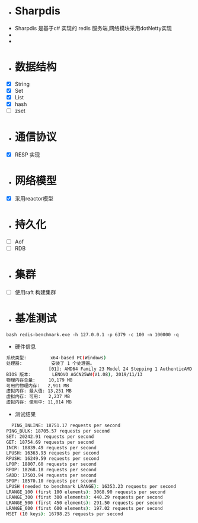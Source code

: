  - # Sharpdis 
-  Sharpdis 是基于c# 实现的 redis 服务端,网络模块采用dotNetty实现
-  
 -  
 - # 数据结构
 - [x] String
 - [x] Set
 - [x] List
 - [x] hash
 - [ ] zset 
 - # 通信协议
 - [x] RESP 实现
 - # 网络模型
 - [x] 采用reactor模型
 - # 持久化
 - [ ] Aof
 - [ ] RDB
- # 集群
-  [ ] 使用raft 构建集群
 - # 基准测试
  
  ```bash redis-benchmark.exe -h 127.0.0.1 -p 6379 -c 100 -n 100000 -q ```
 - 硬件信息
  ```bash
系统类型:         x64-based PC(Windows)
处理器:           安装了 1 个处理器。
                  [01]: AMD64 Family 23 Model 24 Stepping 1 AuthenticAMD ~2100 Mhz
BIOS 版本:        LENOVO AGCN25WW(V1.08), 2019/11/13
物理内存总量:     10,179 MB
可用的物理内存:   2,911 MB
虚拟内存: 最大值: 13,251 MB
虚拟内存: 可用:   2,237 MB
虚拟内存: 使用中: 11,014 MB
 ```
 - 测试结果
 ```bash
   PING_INLINE: 18751.17 requests per second
PING_BULK: 18705.57 requests per second
SET: 20242.91 requests per second
GET: 18754.69 requests per second
INCR: 18839.49 requests per second
LPUSH: 16363.93 requests per second
RPUSH: 16249.59 requests per second
LPOP: 18807.60 requests per second
RPOP: 18268.18 requests per second
SADD: 17503.94 requests per second
SPOP: 18570.10 requests per second
LPUSH (needed to benchmark LRANGE): 16353.23 requests per second
LRANGE_100 (first 100 elements): 3068.90 requests per second
LRANGE_300 (first 300 elements): 440.29 requests per second
LRANGE_500 (first 450 elements): 291.50 requests per second
LRANGE_600 (first 600 elements): 197.02 requests per second
MSET (10 keys): 16798.25 requests per second
 ```

